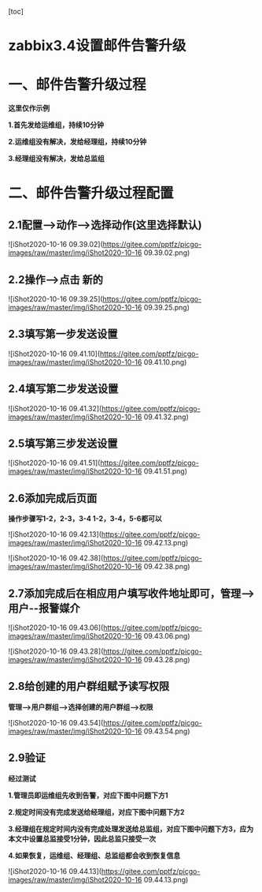 [toc]



# zabbix3.4设置邮件告警升级

# **一、邮件告警升级过程**

**这里仅作示例**

**1.首先发给运维组，持续10分钟**

**2.运维组没有解决，发给经理组，持续10分钟**

**3.经理组没有解决，发给总监组**



# 二、邮件告警升级过程配置

## 2.1配置-->动作-->选择动作(这里选择默认)

![iShot2020-10-16 09.39.02](https://gitee.com/pptfz/picgo-images/raw/master/img/iShot2020-10-16 09.39.02.png)

## 2.2操作-->点击 新的



![iShot2020-10-16 09.39.25](https://gitee.com/pptfz/picgo-images/raw/master/img/iShot2020-10-16 09.39.25.png)

## 2.3填写第一步发送设置

![iShot2020-10-16 09.41.10](https://gitee.com/pptfz/picgo-images/raw/master/img/iShot2020-10-16 09.41.10.png)



## 2.4填写第二步发送设置

![iShot2020-10-16 09.41.32](https://gitee.com/pptfz/picgo-images/raw/master/img/iShot2020-10-16 09.41.32.png)



## 2.5填写第三步发送设置

![iShot2020-10-16 09.41.51](https://gitee.com/pptfz/picgo-images/raw/master/img/iShot2020-10-16 09.41.51.png)



## 2.6添加完成后页面

**操作步骤写1-2，2-3，3-4	1-2，3-4，5-6都可以**

![iShot2020-10-16 09.42.13](https://gitee.com/pptfz/picgo-images/raw/master/img/iShot2020-10-16 09.42.13.png)



![iShot2020-10-16 09.42.38](https://gitee.com/pptfz/picgo-images/raw/master/img/iShot2020-10-16 09.42.38.png)





## 2.7添加完成后在相应用户填写收件地址即可，管理-->用户--报警媒介

![iShot2020-10-16 09.43.06](https://gitee.com/pptfz/picgo-images/raw/master/img/iShot2020-10-16 09.43.06.png)

![iShot2020-10-16 09.43.28](https://gitee.com/pptfz/picgo-images/raw/master/img/iShot2020-10-16 09.43.28.png)





## 2.8给创建的用户群组赋予读写权限

**管理-->用户群组-->选择创建的用户群组-->权限**

![iShot2020-10-16 09.43.54](https://gitee.com/pptfz/picgo-images/raw/master/img/iShot2020-10-16 09.43.54.png)



## 2.9验证

**经过测试**

**1.管理员即运维组先收到告警，对应下图中问题下方1**

**2.规定时间没有完成发送给经理组，对应下图中问题下方2**

**3.经理组在规定时间内没有完成处理发送给总监组，对应下图中问题下方3，应为本文中设置总监接受1分钟，因此总监只接受一次**

**4.如果恢复，运维组、经理组、总监组都会收到恢复信息**

![iShot2020-10-16 09.44.13](https://gitee.com/pptfz/picgo-images/raw/master/img/iShot2020-10-16 09.44.13.png)